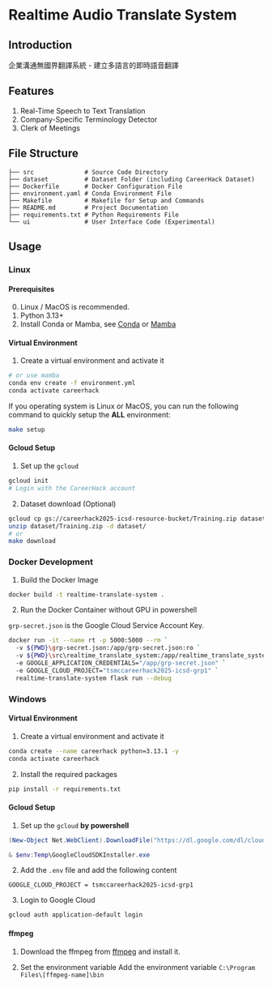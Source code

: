 # Realtime Audio Translate System

## Introduction

企業溝通無國界翻譯系統 - 建立多語言的即時語音翻譯

## Features

1. Real-Time Speech to Text Translation
2. Company-Specific Terminology Detector
3. Clerk of Meetings

## File Structure

```plaintext
├── src              # Source Code Directory
├── dataset          # Dataset Folder (including CareerHack Dataset)
├── Dockerfile       # Docker Configuration File
├── environment.yaml # Conda Environment File
├── Makefile         # Makefile for Setup and Commands
├── README.md        # Project Documentation
├── requirements.txt # Python Requirements File
└── ui               # User Interface Code (Experimental)
```

## Usage

### Linux

#### Prerequisites

0. Linux / MacOS is recommended.
1. Python 3.13+
2. Install Conda or Mamba, see [Conda](https://conda.io/projects/conda/en/latest/user-guide/install/index.html) or [Mamba](https://github.com/conda-forge/miniforge?tab=readme-ov-file#install)

#### Virtual Environment

1. Create a virtual environment and activate it

```bash
# or use mamba
conda env create -f environment.yml
conda activate careerhack
```

If you operating system is Linux or MacOS, you can run the following command to quickly setup the **ALL** environment:

```bash
make setup
```

#### Gcloud Setup

1. Set up the `gcloud`

```bash
gcloud init
# Login with the CareerHack account
```

2. Dataset download (Optional)

```bash
gcloud cp gs://careerhack2025-icsd-resource-bucket/Training.zip dataset/
unzip dataset/Training.zip -d dataset/
# or
make download
```

### Docker Development

1. Build the Docker Image

```bash
docker build -t realtime-translate-system .
```

2. Run the Docker Container without GPU in powershell

`grp-secret.json` is the Google Cloud Service Account Key.

```bash
docker run -it --name rt -p 5000:5000 --rm `
  -v ${PWD}\grp-secret.json:/app/grp-secret.json:ro `
  -v ${PWD}\src\realtime_translate_system:/app/realtime_translate_system `
  -e GOOGLE_APPLICATION_CREDENTIALS="/app/grp-secret.json" `
  -e GOOGLE_CLOUD_PROJECT="tsmccareerhack2025-icsd-grp1" `
  realtime-translate-system flask run --debug
```

### Windows

#### Virtual Environment

1. Create a virtual environment and activate it

```bash
conda create --name careerhack python=3.13.1 -y
conda activate careerhack
```

2. Install the required packages

```bash
pip install -r requirements.txt
```

#### Gcloud Setup

1. Set up the `gcloud` **by powershell**

```powershell
(New-Object Net.WebClient).DownloadFile("https://dl.google.com/dl/cloudsdk/channels/rapid/GoogleCloudSDKInstaller.exe", "$env:Temp\GoogleCloudSDKInstaller.exe")

& $env:Temp\GoogleCloudSDKInstaller.exe
```

2. Add the `.env` file and add the following content

```plaintext
GOOGLE_CLOUD_PROJECT = tsmccareerhack2025-icsd-grp1
```

3. Login to Google Cloud

```powershell
gcloud auth application-default login
```

#### ffmpeg

1. Download the ffmpeg from [ffmpeg](https://www.gyan.dev/ffmpeg/builds/ffmpeg-git-full.7z) and install it.

2. Set the environment variable
   Add the environment variable `C:\Program Files\[ffmpeg-name]\bin`
